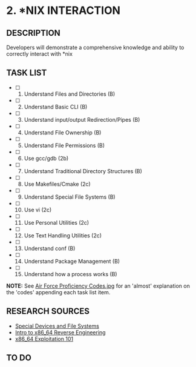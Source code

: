 # 2. \*NIX INTERACTION

## DESCRIPTION
Developers will demonstrate a comprehensive knowledge and ability to correctly interact with \*nix 

## TASK LIST
* [ ] 1. Understand Files and Directories (B)
* [ ] 2. Understand Basic CLI (B)
* [ ] 3. Understand input/output Redirection/Pipes (B)
* [ ] 4. Understand File Ownership (B)
* [ ] 5. Understand File Permissions (B)
* [ ] 6. Use gcc/gdb (2b)
* [ ] 7. Understand Traditional Directory Structures (B)
* [ ] 8. Use Makefiles/Cmake (2c)
* [ ] 9. Understand Special File Systems (B)
* [ ] 10. Use vi (2c)
* [ ] 11. Use Personal Utilities (2c)
* [ ] 12. Use Text Handling Utilities (2c)
* [ ] 13. Understand conf (B)
* [ ] 14. Understand Package Management (B)
* [ ] 15. Understand how a process works (B)

**NOTE:** See [Air Force Proficiency Codes.jpg](https://github.com/hark130/Latissimus_Dorsi/blob/master/Air%20Force%20Proficiency%20Codes.jpg) for an 'almost' explanation on the 'codes' appending each task list item.

## RESEARCH SOURCES

* [Special Devices and File Systems](https://www.cs.rutgers.edu/~pxk/416/notes/14-specialfs.html)
* [Intro to x86_64 Reverse Engineering](https://leotindall.com/tutorial/an-intro-to-x86_64-reverse-engineering/)
* [x86_64 Exploitation 101](https://brundlelab.wordpress.com/2012/04/29/x86-64-exploitation-101-a-comparative-primer/)

## TO DO

